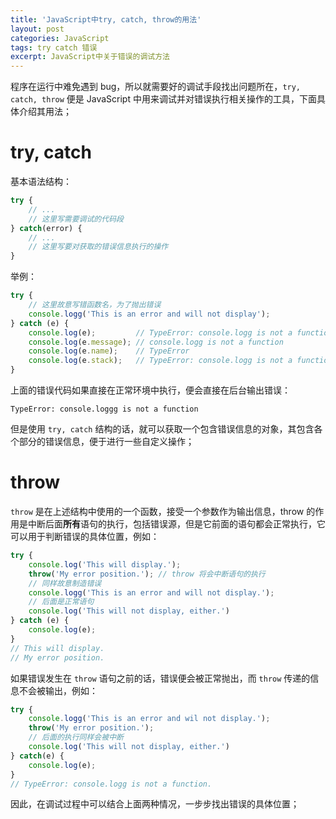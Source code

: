 ```yaml
---
title: 'JavaScript中try, catch, throw的用法'
layout: post
categories: JavaScript
tags: try catch 错误
excerpt: JavaScript中关于错误的调试方法
---
```

程序在运行中难免遇到 bug，所以就需要好的调试手段找出问题所在，`try, catch, throw` 便是 JavaScript 中用来调试并对错误执行相关操作的工具，下面具体介绍其用法；

# try, catch

基本语法结构：
```js
try {
    // ...
    // 这里写需要调试的代码段
} catch(error) {
    // ...
    // 这里写要对获取的错误信息执行的操作
}
```

举例：
```js
try {
    // 这里故意写错函数名，为了抛出错误
    console.logg('This is an error and will not display');
} catch (e) {
    console.log(e);         // TypeError: console.logg is not a function
    console.log(e.message); // console.logg is not a function
    console.log(e.name);    // TypeError
    console.log(e.stack);   // TypeError: console.logg is not a function
}
```

上面的错误代码如果直接在正常环境中执行，便会直接在后台输出错误：
```
TypeError: console.loggg is not a function
```

但是使用 `try, catch` 结构的话，就可以获取一个包含错误信息的对象，其包含各个部分的错误信息，便于进行一些自定义操作；

# throw

`throw` 是在上述结构中使用的一个函数，接受一个参数作为输出信息，throw 的作用是中断后面**所有**语句的执行，包括错误源，但是它前面的语句都会正常执行，它可以用于判断错误的具体位置，例如：
```js
try {
    console.log('This will display.');
    throw('My error position.'); // throw 将会中断语句的执行
    // 同样故意制造错误
    console.logg('This is an error and will not display.');
    // 后面是正常语句
    console.log('This will not display, either.')
} catch (e) {
    console.log(e);
}
// This will display.
// My error position.
```

如果错误发生在 `throw` 语句之前的话，错误便会被正常抛出，而 `throw` 传递的信息不会被输出，例如：
```js
try {
    console.logg('This is an error and wil not display.');
    throw('My error position.');
    // 后面的执行同样会被中断
    console.log('This will not display, either.')
} catch(e) {
    console.log(e); 
}
// TypeError: console.logg is not a function.
```

因此，在调试过程中可以结合上面两种情况，一步步找出错误的具体位置；